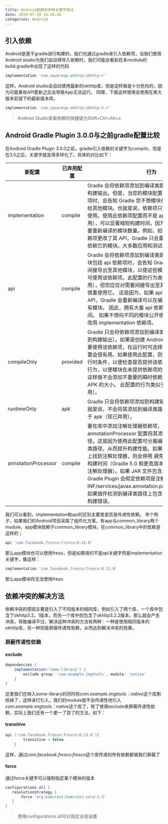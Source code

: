 ```yaml
---
title: Android依赖的多种关键字用法
date: 2019-07-28 14:26:26
categories: Android
---
```


## 引入依赖

Android是基于gradle进行构建的，我们也通过gradle来引入依赖项，当我们使用Android studio为我们自动得导入依赖时，我们可能会看到在本module的build.gradle中出现了这样的代码

```groovy
implementation 'com.squareup.okhttp:okhttp:+'
```

这样，Android studio会自动使用最新的okhttp库，但是这样做是十分危险的，因为可能某些API更新之后会导致App无法运行。
同理，下面这样使用会使用在某大版本前提下的最新版本库。

```groovy
implementation 'com.squareup.okhttp:okhttp:2.+'
```

> Android Studio查看依赖的快捷键为Shift+Ctrl+Alt+s

## Android Gradle Plugin 3.0.0与之前gradle配置比较

在Android Gradle Plugin 3.0.0之前，gradle引入依赖的关键字为*compile*，但是在3.0之后，关键字就变得多样化了。具体的对比如下：

新配置 |已弃用配置 |行为
---| --- | ---
implementation |	compile	 | Gradle 会将依赖项添加到编译类路径，并将依赖项打包到构建输出。但是，当您的模块配置 implementation 依赖项时，会告知 Gradle 您不想模块在编译时将依赖项泄露给其他模块。也就是说，依赖项只能在运行时供其他模块使用。使用此依赖项配置而不是 api 或 compile（已弃用），可以显著缩短构建时间，因为它可以减少构建系统需要重新编译的模块数量。例如，如果 implementation 依赖项更改了其 API，Gradle 只会重新编译该依赖项和直接依赖它的模块。大多数应用和测试模块都应使用此配置。|
api	| compile| Gradle 会将依赖项添加到编译类路径，并构建输出。当模块包括 api 依赖项时，会告知 Gradle 模块想将该依赖项间接导出至其他模块，以使这些模块在运行时和编译时均可使用该依赖项。此配置的行为类似于 compile （现已弃用），但您应仅对需要间接导出至其他上游消费者的依赖项慎重使用它。 这是因为，如果 api 依赖项更改了其外部 API，Gradle 会重新编译可以在编译时访问该依赖项的所有模块。 因此，拥有大量 api 依赖项会显著增加构建时间。 如果不想向不同的模块公开依赖项的 API，库模块应改用 implementation 依赖项。
compileOnly |	provided |	Gradle 只会将依赖项添加到编译类路径（即不会将其添加到构建输出）。如果是创建 Android 模块且在编译期间需要使用该依赖项，在运行时可选择呈现该依赖项，则此配置会很有用。如果使用此配置，则您的库模块必须包含运行时条件，以便检查是否提供该依赖项，然后妥善更改其行为，以便模块在未提供依赖项的情况下仍可正常工作。这样做不会添加不重要的瞬时依赖项，有助于缩减最终 APK 的大小。 此配置的行为类似于 provided （现已弃用）。
runtimeOnly | 	apk |	Gradle 只会将依赖项添加到构建输出，供运行时使用。也就是说，不会将其添加到编译类路径。 此配置的行为类似于 apk（现已弃用）。
annotationProcessor	| compile |	要在库中添加注解处理器依赖项，则必须使用 annotationProcessor 配置将其添加到注解处理器类路径。这是因为使用此配置可分离编译类路径与注解处理器类路径，从而提升构建性能。如果 Gradle 在编译类路径上找到注解处理器，则会停用 避免编译功能，这样会增加构建时间（Gradle 5.0 和更高版本会忽略编译类路径上的注解处理器）。如果 JAR 文件包含以下文件，则 Android Gradle Plugin 会假定依赖项是注解处理器：META-INF/services/javax.annotation.processing.Processor。 如果插件检测到编译类路径上包含注解处理器，则会生成构建错误。

我们可以看到，implementation和api的区别主要是是否是传递性依赖。
举个例子，如果我们的Android项目采取了组件化方案，有app与common_library两个module，app模块依赖于common_library模块，在common_library中的依赖是这样的；

```groovy
api 'com.facebook.fresco:fresco:0.12.0'
```

那么app模块也可以使用freso，但是如果用的不是api关键字而是implementation关键字，像这样：

```groovy
implementation 'com.facebook.fresco:fresco:0.12.0'
```

那么app模块将无法使用freso

## 依赖冲突的解决方法

依赖冲突的原因主要是引入了不同版本的相同库，例如引入了两个库，一个库中包含了okhttp3.2。1版本，而另一个库中则包含了okhttp3.2.2版本，那么就会产生冲突，导致编译不过，解决这种冲突的方法有两种：一种是使用相同版本的okhttp库，另一种则是屏蔽传递性依赖，从而达到解决冲突的效果。

### 屏蔽传递性依赖

#### exclude

```groovy
dependencies {
    implementation('some-library') {
        exclude group: 'com.example.imgtools', module: 'native'
    }
}
```

这里我们在映入some-library的同时将*com.example.imgtools：native*这个库剔除掉了，这样进行引入，我们的module就不会传递性地引入*com.example.imgtools：native*这个库了，除了使用exclude来屏蔽传递性依赖，实际上我们还有一个更一了百了的方法，如下：

#### transitive

```groovy
api ('com.facebook.fresco:fresco:0.13.0'){
        transitive = false
    }
```

这样，通过*com.facebook.fresco:fresco*这个库传递的所有依赖都被我们屏蔽了

#### force

通过force关键字可以强制指定某个模块的版本

```groovy
configurations.all {
   resolutionStrategy {
       force 'org.hamcrest:hamcrest-core:1.3'
   }
}
```

> 使用configurations.all可以指定全局设置

